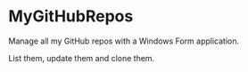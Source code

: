 # MyGitHubRepos
Manage all my GitHub repos with a Windows Form application.

List them, update them and clone them.

